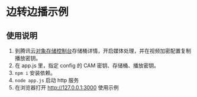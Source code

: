 # 边转边播示例

## 使用说明

1. 到腾讯云[对象存储控制台](https://console.cloud.tencent.com/cos/bucket)存储桶详情，开启媒体处理，并在视频加密配置复制播放密钥。
2. 在 app.js 里，指定 config 的 CAM 密钥、存储桶、播放密钥。
3. `npm i` 安装依赖。
4. `node app.js` 启动 http 服务
5. 在浏览器打开 http://127.0.0.1:3000 使用示例
